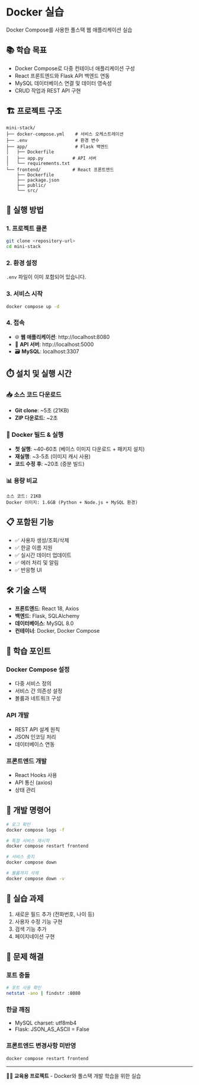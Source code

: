 # Docker 실습 

Docker Compose를 사용한 풀스택 웹 애플리케이션 실습

## 📚 학습 목표
- Docker Compose로 다중 컨테이너 애플리케이션 구성
- React 프론트엔드와 Flask API 백엔드 연동
- MySQL 데이터베이스 연결 및 데이터 영속성
- CRUD 작업과 REST API 구현

## 🏗️ 프로젝트 구조
```
mini-stack/
├── docker-compose.yml    # 서비스 오케스트레이션
├── .env                  # 환경 변수
├── app/                  # Flask 백엔드
│   ├── Dockerfile
│   ├── app.py           # API 서버
│   └── requirements.txt
└── frontend/            # React 프론트엔드
    ├── Dockerfile
    ├── package.json
    ├── public/
    └── src/
```

## 🚀 실행 방법

### 1. 프로젝트 클론
```bash
git clone <repository-url>
cd mini-stack
```

### 2. 환경 설정
`.env` 파일이 이미 포함되어 있습니다.

### 3. 서비스 시작
```bash
docker compose up -d
```

### 4. 접속
- 🌐 **웹 애플리케이션**: http://localhost:8080
- 🔧 **API 서버**: http://localhost:5000
- 🗃️ **MySQL**: localhost:3307

## ⏱️ 설치 및 실행 시간

### 📥 **소스 코드 다운로드**
- **Git clone**: ~5초 (21KB)
- **ZIP 다운로드**: ~2초

### 🔨 **Docker 빌드 & 실행**
- **첫 실행**: ~40-60초 (베이스 이미지 다운로드 + 패키지 설치)
- **재실행**: ~3-5초 (이미지 캐시 사용)
- **코드 수정 후**: ~20초 (증분 빌드)

### 📊 **용량 비교**
```
소스 코드: 21KB
Docker 이미지: 1.6GB (Python + Node.js + MySQL 환경)
```

## 📋 포함된 기능
- ✅ 사용자 생성/조회/삭제
- ✅ 한글 이름 지원
- ✅ 실시간 데이터 업데이트
- ✅ 에러 처리 및 알림
- ✅ 반응형 UI

## 🛠️ 기술 스택
- **프론트엔드**: React 18, Axios
- **백엔드**: Flask, SQLAlchemy
- **데이터베이스**: MySQL 8.0
- **컨테이너**: Docker, Docker Compose

## 📖 학습 포인트

### Docker Compose 설정
- 다중 서비스 정의
- 서비스 간 의존성 설정
- 볼륨과 네트워크 구성

### API 개발
- REST API 설계 원칙
- JSON 인코딩 처리
- 데이터베이스 연동

### 프론트엔드 개발
- React Hooks 사용
- API 통신 (axios)
- 상태 관리

## 🔧 개발 명령어

```bash
# 로그 확인
docker compose logs -f

# 특정 서비스 재시작
docker compose restart frontend

# 서비스 중지
docker compose down

# 볼륨까지 삭제
docker compose down -v
```

## 🎯 실습 과제
1. 새로운 필드 추가 (전화번호, 나이 등)
2. 사용자 수정 기능 구현
3. 검색 기능 추가
4. 페이지네이션 구현

## 📝 문제 해결

### 포트 충돌
```bash
# 포트 사용 확인
netstat -ano | findstr :8080
```

### 한글 깨짐
- MySQL charset: utf8mb4
- Flask: JSON_AS_ASCII = False

### 프론트엔드 변경사항 미반영
```bash
docker compose restart frontend
```

---
**👨‍🏫 교육용 프로젝트** - Docker와 풀스택 개발 학습을 위한 실습